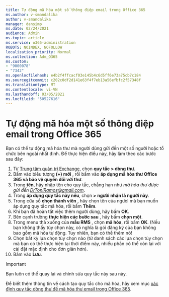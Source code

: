 ```yaml
---
title: Tự động mã hóa một số thông điệp email trong Office 365
ms.author: v-smandalika
author: v-smandalika
manager: dansimp
ms.date: 02/24/2021
audience: Admin
ms.topic: article
ms.service: o365-administration
ROBOTS: NOINDEX, NOFOLLOW
localization_priority: Normal
ms.collection: Adm_O365
ms.custom:
- "9000078"
- "7342"
ms.openlocfilehash: e4b2f4ffcacf03e145b4c6d5ff6e73a75cb7c184
ms.sourcegitcommit: c202c0df2d141e63f4f7eb13a56efbfc2f57348f
ms.translationtype: MT
ms.contentlocale: vi-VN
ms.lasthandoff: 03/05/2021
ms.locfileid: "50527616"
---
```

# <a name="automatically-encrypt-certain-office-365-email-messages"></a>Tự động mã hóa một số thông điệp email trong Office 365

Bạn có thể tự động mã hóa thư mà người dùng gửi đến một số người hoặc tổ chức bên ngoài nhất định. Để thực hiện điều này, hãy làm theo các bước sau đây:

1. Từ [Trung tâm quản trị Exchange](https://outlook.office365.com/ecp/), chọn **quy tắc > dòng thư**. 
2. Bấm vào biểu tượng **(+) mới** , rồi bấm vào **áp dụng mã hóa thư Office 365 và bảo vệ quyền đối với thư**.
3. Trong **tên**, hãy nhập tên cho quy tắc, chẳng hạn như *mã hóa thư được gửi đến DrToniRamos@gmail.com*.
4. Trong **áp dụng quy tắc này nếu**, chọn **> người nhận là người này**. 
5. Trong cửa sổ **chọn thành viên** , hãy chọn tên của người mà bạn muốn áp dụng quy tắc mã hóa, rồi bấm **Thêm**. 
6. Khi bạn đã hoàn tất việc thêm người dùng, hãy bấm **OK**.
7. Bên cạnh trường **thực hiện các bước sau** , hãy bấm **chọn một**. 
8. Trong menu thả xuống của **mẫu RMS** , chọn **mã hóa**, rồi bấm **OK**. (Nếu bạn không thấy tùy chọn này, có nghĩa là gói đăng ký của bạn không bao gồm mã hóa tự động. Tuy nhiên, bạn có thể thêm nó!
9. Chọn bất kỳ lựa chọn tùy chọn nào (từ danh sách các lựa chọn tùy chọn mà bạn có thể thực hiện tại thời điểm này, nhiều phần có thể còn lại với cài đặt mặc định cho đơn giản hơn).
10. Bấm vào **Lưu**.

> [!IMPORTANT]
> Bạn luôn có thể quay lại và chỉnh sửa quy tắc này sau này.

Để biết thêm thông tin về cách tạo quy tắc cho mã hóa, hãy xem mục [xác định quy tắc dòng thư để mã hóa thư email trong Office 365](https://docs.microsoft.com/microsoft-365/compliance/define-mail-flow-rules-to-encrypt-email).

